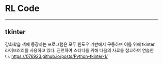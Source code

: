 # RL Code

----
## tkinter
강화학습 책에 등장하는 프로그램은 모두 윈도우 기반에서 구동하며 이를 위해 tkinter 라이브러리를 사용하고 있다. 관련하여 스터디를 위해 다음의 자료를 참고하여 연습한다.
https://076923.github.io/posts/Python-tkinter-1/
